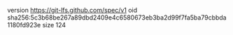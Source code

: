 version https://git-lfs.github.com/spec/v1
oid sha256:5c3b68be267a89dbd2409e4c6580673eb3ba2d99f7fa5ba79cbbda1180fd923e
size 124
